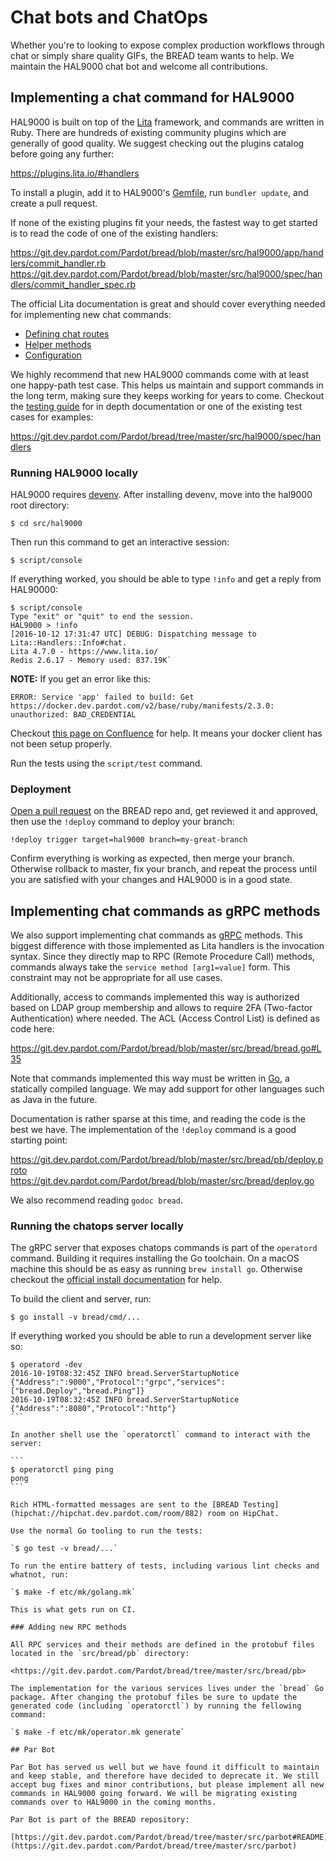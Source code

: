 # Chat bots and ChatOps

Whether you're to looking to expose complex production workflows through chat or simply share quality GIFs, the BREAD team wants to help. We maintain the HAL9000 chat bot and welcome all contributions.

## Implementing a chat command for HAL9000

HAL9000 is built on top of the  [Lita](https://www.lita.io/) framework, and commands are written in Ruby. There are hundreds of existing community plugins which are generally of good quality.  We suggest checking out the plugins catalog before going any further:

<https://plugins.lita.io/#handlers>

To install a plugin, add it to HAL9000's [Gemfile](https://git.dev.pardot.com/Pardot/bread/blob/master/src/hal9000/Gemfile), run `bundler update`, and create a pull request.

If none of the existing plugins fit your needs, the fastest way to get started is to read the code of one of the existing handlers:

https://git.dev.pardot.com/Pardot/bread/blob/master/src/hal9000/app/handlers/commit_handler.rb
https://git.dev.pardot.com/Pardot/bread/blob/master/src/hal9000/spec/handlers/commit_handler_spec.rb

The official Lita documentation is great and should cover everything needed for implementing new chat commands:

* [Defining chat routes](https://docs.lita.io/plugin-authoring/handlers/#chat-routes)
* [Helper methods](https://docs.lita.io/plugin-authoring/handlers/#helper-methods)
* [Configuration](https://docs.lita.io/plugin-authoring/handlers/#configuration)

We highly recommend that new HAL9000 commands come with at least one happy-path test case. This helps us maintain and support  commands in the long term, making sure they keeps working for years to come. Checkout the [testing guide](https://docs.lita.io/plugin-authoring/testing/#testing-handlers) for in depth documentation or one of the existing test cases for examples:

https://git.dev.pardot.com/Pardot/bread/tree/master/src/hal9000/spec/handlers

### Running HAL9000 locally

HAL9000 requires [devenv](https://git.dev.pardot.com/Pardot/bread/tree/master/src/devenv). After installing devenv, move into the hal9000 root directory:

`$ cd src/hal9000`

Then run this command to get an interactive session:

`$ script/console`

If everything worked, you should be able to type `!info` and get a reply from HAL90000:

```
$ script/console
Type "exit" or "quit" to end the session.
HAL9000 > !info
[2016-10-12 17:31:47 UTC] DEBUG: Dispatching message to Lita::Handlers::Info#chat.
Lita 4.7.0 - https://www.lita.io/
Redis 2.6.17 - Memory used: 837.19K`
```

**NOTE:** If you get an error like this:

```
ERROR: Service 'app' failed to build: Get https://docker.dev.pardot.com/v2/base/ruby/manifests/2.3.0: unauthorized: BAD_CREDENTIAL
```

Checkout [this page on Confluence](https://confluence.dev.pardot.com/display/PTechops/Using+the+Docker+Registry+locally) for help. It means your docker client has not been setup properly.

Run the tests using the `script/test` command.

### Deployment

[Open a pull request](https://help.github.com/articles/creating-a-pull-request/) on the BREAD repo and, get reviewed it and approved, then use the `!deploy` command to deploy your branch:

```
!deploy trigger target=hal9000 branch=my-great-branch
```

Confirm everything is working as expected, then merge your branch. Otherwise rollback to master, fix your branch, and repeat the process until you are satisfied with your changes and HAL9000 is in a good state.

## Implementing chat commands as gRPC methods

We also support implementing chat commands as  [gRPC](http://www.grpc.io/) methods. This biggest difference with those implemented as Lita handlers  is the invocation syntax. Since they directly map to RPC (Remote Procedure Call) methods, commands always take the `service method [arg1=value]` form. This constraint may not be appropriate for all use cases.

Additionally, access to commands implemented this way is authorized based on LDAP group membership and allows to require 2FA (Two-factor Authentication) where needed. The ACL (Access Control List) is defined as code here:

<https://git.dev.pardot.com/Pardot/bread/blob/master/src/bread/bread.go#L35>

Note that commands implemented this way must be written in [Go](https://golang.org/), a statically compiled language. We may add support for other languages such as Java in the future.

Documentation is rather sparse at this time, and reading the code is the best we have. The implementation of the `!deploy` command is a good starting point:

<https://git.dev.pardot.com/Pardot/bread/blob/master/src/bread/pb/deploy.proto>
<https://git.dev.pardot.com/Pardot/bread/blob/master/src/bread/deploy.go>

We also recommend reading `godoc bread`.

### Running the chatops server locally

The gRPC server that exposes chatops commands is part of the `operatord` command.  Building it requires installing the Go toolchain. On a macOS machine this should be as easy as running `brew install go`. Otherwise checkout the [official install documentation](https://golang.org/doc/install) for help.

To build the client and server, run:

`$ go install -v bread/cmd/...`

If everything worked you should be able to run a development server like so:

````
$ operatord -dev
2016-10-19T08:32:45Z INFO bread.ServerStartupNotice {"Address":":9000","Protocol":"grpc","services":["bread.Deploy","bread.Ping"]}
2016-10-19T08:32:45Z INFO bread.ServerStartupNotice {"Address":":8080","Protocol":"http"}
```

In another shell use the `operatorctl` command to interact with the server:

```
$ operatorctl ping ping
pong
```

Rich HTML-formatted messages are sent to the [BREAD Testing](hipchat://hipchat.dev.pardot.com/room/882) room on HipChat.

Use the normal Go tooling to run the tests:

`$ go test -v bread/...`

To run the entire battery of tests, including various lint checks and whatnot, run:

`$ make -f etc/mk/golang.mk`

This is what gets run on CI.

### Adding new RPC methods

All RPC services and their methods are defined in the protobuf files located in the `src/bread/pb` directory:

<https://git.dev.pardot.com/Pardot/bread/tree/master/src/bread/pb>

The implementation for the various services lives under the `bread` Go package. After changing the protobuf files be sure to update the generated code (including `operatorctl`) by running the fellowing command:

`$ make -f etc/mk/operator.mk generate`

## Par Bot

Par Bot has served us well but we have found it difficult to maintain and keep stable, and therefore have decided to deprecate it. We still accept bug fixes and minor contributions, but please implement all new commands in HAL9000 going forward. We will be migrating existing commands over to HAL9000 in the coming months. 

Par Bot is part of the BREAD repository:

[https://git.dev.pardot.com/Pardot/bread/tree/master/src/parbot#README](https://git.dev.pardot.com/Pardot/bread/tree/master/src/parbot)
